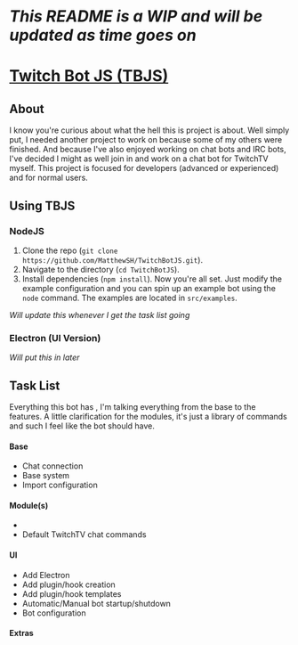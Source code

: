 # *This README is a WIP and will be updated as time goes on*

# [Twitch Bot JS (TBJS)](http://matthewsh.github.io/tbjs/)

## About
I know you're curious about what the hell this is project is about. Well simply put, I needed another project to work on because some of my others were finished.
And because I've also enjoyed working on chat bots and IRC bots, I've decided I might as well join in and work on a chat bot for TwitchTV myself.
This project is focused for developers (advanced or experienced) and for normal users.

## Using TBJS

### NodeJS
 1. Clone the repo (`git clone https://github.com/MatthewSH/TwitchBotJS.git`).
 2. Navigate to the directory (`cd TwitchBotJS`).
 3. Install dependencies (`npm install`).
Now you're all set. Just modify the example configuration and you can spin up an example bot using the `node` command. The examples are located in `src/examples`.

*Will update this whenever I get the task list going*

### Electron (UI Version)

*Will put this in later*

## Task List
Everything this bot has , I'm talking everything from the base to the features.
A little clarification for the modules, it's just a library of commands and such I feel like the bot should have.
#### Base
 - Chat connection
 - Base system
 - Import configuration

#### Module(s)
 -
 - Default TwitchTV chat commands

#### UI
 - Add Electron
 - Add plugin/hook creation
 - Add plugin/hook templates
 - Automatic/Manual bot startup/shutdown
 - Bot configuration

#### Extras
